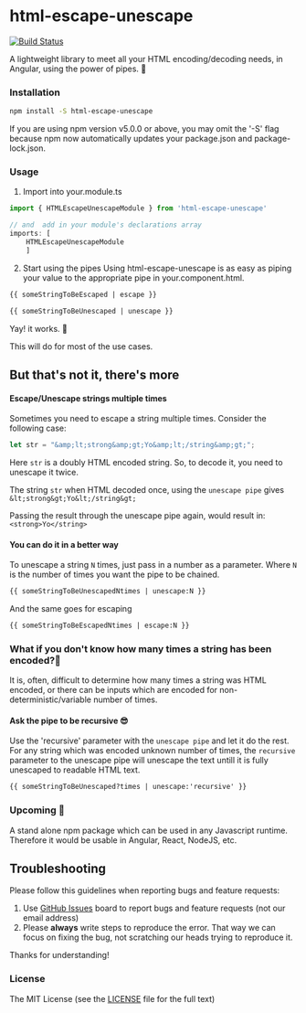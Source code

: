 # html-escape-unescape
[![Build Status](https://travis-ci.org/jskrnbindra/html-escape-unescape.svg?branch=master)](https://travis-ci.org/jskrnbindra/html-escape-unescape)

A lightweight library to meet all your HTML encoding/decoding needs, in Angular, using the power of pipes. 🎯
### Installation

```bash
npm install -S html-escape-unescape
```
If you are using npm version v5.0.0 or above, you may omit the '-S' flag because npm now automatically updates your package.json and package-lock.json.
### Usage
1. Import into your.module.ts
```typescript
import { HTMLEscapeUnescapeModule } from 'html-escape-unescape'

// and  add in your module's declarations array 
imports: [ 
    HTMLEscapeUnescapeModule 
    ]
```
2. Start using the pipes
Using html-escape-unescape is as easy as piping your value to the appropriate pipe in your.component.html. 
```html
{{ someStringToBeEscaped | escape }}
```
```html
{{ someStringToBeUnescaped | unescape }}
```
Yay! it works. 🎉

This will do for most of the use cases.

## But that's not it, there's more

#### Escape/Unescape strings multiple times
Sometimes you need to escape a string multiple times. Consider the following case:
```typescript
let str = "&amp;lt;strong&amp;gt;Yo&amp;lt;/string&amp;gt;";
```
Here ```str``` is a doubly HTML encoded string. So, to decode it, you need to unescape it twice.

The string ```str``` when HTML decoded once, using the ```unescape pipe``` gives ```&lt;strong&gt;Yo&lt;/string&gt;```

Passing the result through the unescape pipe again, would result in: ```<strong>Yo</string>```

#### You can do it in a better way 
To unescape a string ```N``` times, just pass in a number as a parameter.
Where ```N``` is the number of times you want the pipe to be chained.
```html
{{ someStringToBeUnescapedNtimes | unescape:N }}
```
And the same goes for escaping
```html
{{ someStringToBeEscapedNtimes | escape:N }}
```
### What if you don't know how many times a string has been encoded?🧐
It is, often, difficult to determine how many times a string was HTML encoded, or there can be inputs which are encoded for non-deterministic/variable number of times.
#### Ask the pipe to be recursive 😎
Use the 'recursive' parameter with the ```unescape pipe``` and let it do the rest.
For any string which was encoded unknown number of times, the ```recursive``` parameter to the unescape pipe will unescape the text untill it is fully unescaped to readable HTML text.
```html
{{ someStringToBeUnescaped?times | unescape:'recursive' }}
```

### Upcoming 🏁
A stand alone npm package which can be used in any Javascript runtime. Therefore it would be usable in Angular, React, NodeJS, etc.


## Troubleshooting

Please follow this guidelines when reporting bugs and feature requests:

1. Use [GitHub Issues](https://github.com/jskrnbindra/html-escape-unescape/issues) board to report bugs and feature requests (not our email address)
2. Please **always** write steps to reproduce the error. That way we can focus on fixing the bug, not scratching our heads trying to reproduce it.

Thanks for understanding!

### License

The MIT License (see the [LICENSE](https://github.com/jskrnbindra/html-escape-unescape/blob/master/LICENSE) file for the full text)
